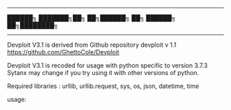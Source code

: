 ---------------------------------------------------------------------------------------
██████╗ ███████╗██╗   ██╗██████╗ ██╗      ██████╗ ██╗████████╗






---------------------------------------------------------------------------------------

Devploit V3.1 is derived from Github repository devploit v 1.1 https://github.com/GhettoCole/Devploit

Devploit V3.1 is recoded for usage with python specific to version 3.7.3
Sytanx may change if you try using it with other versions of python. 

Required libraries : urllib, urllib.request, sys, os, json, datetime, time

usage: 
